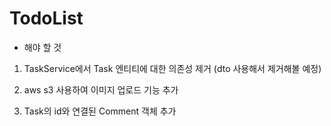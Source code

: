 # TodoList

- 해야 할 것

1. TaskService에서 Task 엔티티에 대한 의존성 제거 (dto 사용해서 제거해볼 예정)
  
2. aws s3 사용하여 이미지 업로드 기능 추가

3. Task의 id와 연결된 Comment 객체 추가

